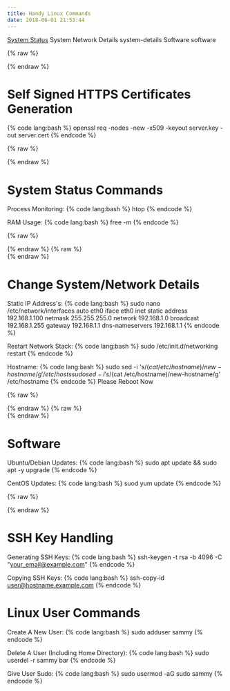 ```yaml
---
title: Handy Linux Commands
date: 2018-06-01 21:53:44
---
```


[System Status](#testing)
System Network Details system-details
Software software

{% raw %}
<script>
var objDiv = document.getElementById("software");
objDiv.scrollTop = objDiv.scrollHeight;
</script>
{% endraw %}


# Self Signed HTTPS Certificates Generation
{% code lang:bash %}
openssl req -nodes -new -x509 -keyout server.key -out server.cert
{% endcode %}

{% raw %}<div id="system-status-commands">{% endraw %}
# System Status Commands
Process Monitoring:
{% code lang:bash %}
htop
{% endcode %}

RAM Usage:
{% code lang:bash %}
free -m
{% endcode %}

{% raw %}</div>{% endraw %}
{% raw %}<div id="system-details">{% endraw %}
# Change System/Network Details
Static IP Address's:
{% code lang:bash %}
sudo nano /etc/network/interfaces
   auto eth0
   iface eth0 inet static
   address 192.168.1.100
   netmask 255.255.255.0
   network 192.168.1.0
   broadcast 192.168.1.255
   gateway 192.168.1.1
   dns-nameservers 192.168.1.1
{% endcode %}

Restart Network Stack:
{% code lang:bash %}
sudo /etc/init.d/networking restart
{% endcode %}

Hostname:
{% code lang:bash %}
sudo sed -i 's/$(cat /etc/hostname)/new-hostname/g' /etc/hosts
sudo sed -i 's/$(cat /etc/hostname)/new-hostname/g' /etc/hostname
{% endcode %}
Please Reboot Now

{% raw %}</div>{% endraw %}
{% raw %}<div id="software">{% endraw %}

# Software
Ubuntu/Debian Updates:
{% code lang:bash %}
sudo apt update && sudo apt -y upgrade
{% endcode %}

CentOS Updates:
{% code lang:bash %}
suod yum update
{% endcode %}

{% raw %}</div>{% endraw %}

# SSH Key Handling

Generating SSH Keys:
{% code lang:bash %}
ssh-keygen -t rsa -b 4096 -C "your_email@example.com"
{% endcode %}

Copying SSH Keys:
{% code lang:bash %}
ssh-copy-id user@hostname.example.com
{% endcode %}

# Linux User Commands
Create A New User:
{% code lang:bash %}
sudo adduser sammy
{% endcode %}

Delete A User (Including Home Directory):
{% code lang:bash %}
sudo userdel -r sammy bar
{% endcode %}

Give User Sudo:
{% code lang:bash %}
sudo usermod -aG sudo sammy
{% endcode %}

​
